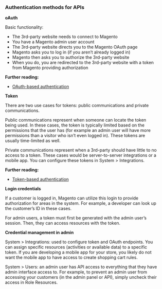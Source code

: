 ### Authentication methods for APIs

**oAuth**

Basic functionality:

* The 3rd-party website needs to connect to Magento
* You have a Magento admin user account
* The 3rd-party website directs you to the Magento OAuth page
* Magento asks you to log in (if you aren’t already logged in)
* Magento then asks you to authorize the 3rd-party website
* When you do, you are redirected to the 3rd-party website with a token from Magento providing authorization

**Further reading:**

* [OAuth-based authentication](https://devdocs.magento.com/guides/v2.4/get-started/authentication/gs-authentication-oauth.html)

**Token**

There are two use cases for tokens: public communications and private communications.

Public communications represent when someone can locate the token being used. In these cases, the token is typically limited based on the permissions that the user has (for example an admin user will have more permissions than a visitor who isn’t even logged in). These tokens are usually time-limited as well.

Private communications represent when a 3rd-party should have little to no access to a token. These cases would be server-to-server integrations or a mobile app. You can configure these tokens in System > Integrations.

**Further reading:**

* [Token-based authentication](https://devdocs.magento.com/guides/v2.4/get-started/authentication/gs-authentication-token.html)

**Login credentials**

If a customer is logged in, Magento can utilize this login to provide authorization for areas in the system. For example, a developer can look up the customer’s ID in these cases.

For admin users, a token must first be generated with the admin user’s session. Then, they can access resources with the token.

**Credential management in admin**

System > Integrations: used to configure token and OAuth endpoints. You can assign specific resources (activities or available data) to a specific token. If you are developing a mobile app for your store, you likely do not want the mobile app to have access to create shopping cart rules.

System > Users: an admin user has API access to everything that they have admin interface access to. For example, to prevent an admin user from accessing your customers (in the admin panel or API), simply uncheck their access in Role Resources.
